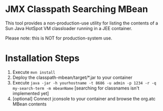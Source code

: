 JMX Classpath Searching MBean
=============================
This tool provides a non-production-use utility for listing the contents of a Sun Java HotSpot VM classloader running 
in a JEE container. 

Please note: this is NOT for production-system use.


Installation Steps
==================
1. Execute `mvn install`
2. Deploy the classpath-mbean/target/*.jar to your container
3. Execute `java -jar -h yourhostname -t 8686 -u admin -p 1234 -r -q my-search-term -m mbeanName` [searching for classnames isn't implemented yet]
4. [optional] Connect jconsole to your container and browse the org.atc MBean contents

